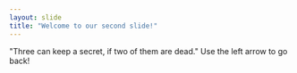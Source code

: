 ```yaml
---
layout: slide
title: "Welcome to our second slide!"
---
```

"Three can keep a secret, if two of them are dead."
Use the left arrow to go back!
